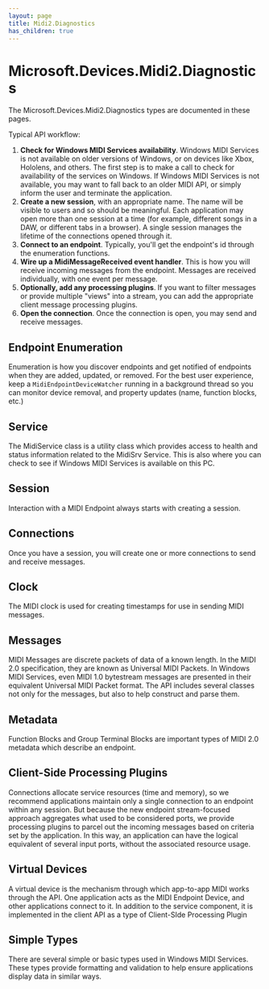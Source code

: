 ```yaml
---
layout: page
title: Midi2.Diagnostics
has_children: true
---
```


# Microsoft.Devices.Midi2.Diagnostics

The Microsoft.Devices.Midi2.Diagnostics types are documented in these pages.

Typical API workflow:

1. **Check for Windows MIDI Services availability**. Windows MIDI Services is not available on older versions of Windows, or on devices like Xbox, Hololens, and others. The first step is to make a call to check for availability of the services on Windows. If Windows MIDI Services is not available, you may want to fall back to an older MIDI API, or simply inform the user and terminate the application.
1. **Create a new session**, with an appropriate name. The name will be visible to users and so should be meaningful. Each application may open more than one session at a time (for example, different songs in a DAW, or different tabs in a browser). A single session manages the lifetime of the connections opened through it.
2. **Connect to an endpoint**. Typically, you'll get the endpoint's id through the enumeration functions.
3. **Wire up a MidiMessageReceived event handler**. This is how you will receive incoming messages from the endpoint. Messages are received individually, with one event per message.
4. **Optionally, add any processing plugins**. If you want to filter messages or provide multiple "views" into a stream, you can add the appropriate client message processing plugins.
5. **Open the connection**. Once the connection is open, you may send and receive messages.

## Endpoint Enumeration

Enumeration is how you discover endpoints and get notified of endpoints when they are added, updated, or removed. For the best user experience, keep a `MidiEndpointDeviceWatcher` running in a background thread so you can monitor device removal, and property updates (name, function blocks, etc.)

## Service

The MidiService class is a utility class which provides access to health and status information related to the MidiSrv Service. This is also where you can check to see if Windows MIDI Services is available on this PC.

## Session

Interaction with a MIDI Endpoint always starts with creating a session.

## Connections

Once you have a session, you will create one or more connections to send and receive messages.

## Clock

The MIDI clock is used for creating timestamps for use in sending MIDI messages.

## Messages

MIDI Messages are discrete packets of data of a known length. In the MIDI 2.0 specification, they are known as Universal MIDI Packets. In Windows MIDI Services, even MIDI 1.0 bytestream messages are presented in their equivalent Universal MIDI Packet format. The API includes several classes not only for the messages, but also to help construct and parse them.

## Metadata

Function Blocks and Group Terminal Blocks are important types of MIDI 2.0 metadata which describe an endpoint.

## Client-Side Processing Plugins

Connections allocate service resources (time and memory), so we recommend applications maintain only a single connection to an endpoint within any session. But because the new endpoint stream-focused approach aggregates what used to be considered ports, we provide processing plugins to parcel out the incoming messages based on criteria set by the application. In this way, an application can have the logical equivalent of several input ports, without the associated resource usage.

## Virtual Devices

A virtual device is the mechanism through which app-to-app MIDI works through the API. One application acts as the MIDI Endpoint Device, and other applications connect to it. In addition to the service component, it is implemented in the client API as a type of Client-SIde Processing Plugin

## Simple Types

There are several simple or basic types used in Windows MIDI Services. These types provide formatting and validation to help ensure applications display data in similar ways.

